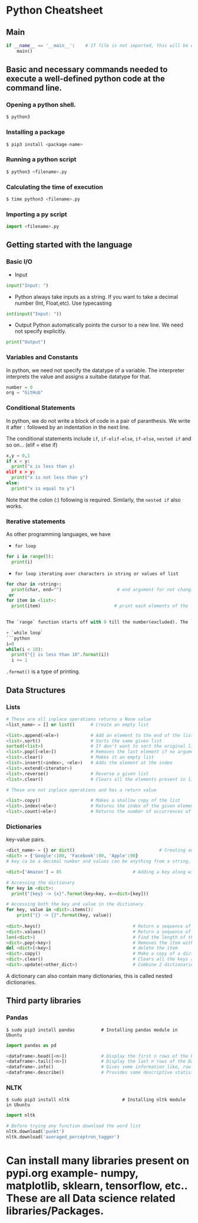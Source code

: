 # Python Cheatsheet

## Main
```python
if __name__ == '__main__':    # If file is not imported, this will be executed
    main()
```

## Basic and necessary commands needed to execute a well-defined python code at the command line.

### Opening a python shell.
```python
$ python3               
```

### Installing a package
```python
$ pip3 install <package-name>              
```

### Running a python script
```python
$ python3 <filename>.py                   
```

### Calculating the time of execution
```python 
$ time python3 <filename>.py                  
```

### Importing a py script
```python
import <filename>.py
```

## Getting started with the language

### Basic I/O
+ Input
```python
input("Input: ")

```
+ Python always take inputs as a string.
If you want to take a decimal number (Int, Float,etc). Use typecasting
```python
int(input("Input: "))

```
+ Output
Python automatically points the cursor to a new line.
We need not specify explicitly.
```python
print("Output")
```

### Variables and Constants
In python, we need not specify the datatype of a variable. 
The interpreter interprets the value and assigns a suitabe datatype for that.
```python
number = 0
org = "GitHub"
```

### Conditional Statements
In python, we do not write a block of code in a pair of paranthesis.
We write it after `:` followed by an indentation in the next line.

The conditional statements include `if`, `if-elif-else`, `if-else`, `nested if` and so on... (elif = else if)
```python
x,y = 0,1
if x < y:
  print("x is less than y)
elif x > y:
  print("x is not less than y")
else:
  print("x is equal to y")
```
Note that the colon (:) following <expr> is required.
Similarly, the `nested if` also works.


### Iterative statements
As other programming languages, we have 

+ `for loop`
```python
for i in range(5):
  print(i)
```

+ `for loop iterating over characters in string or values of list`
```python
for char in <string>:
  print(char, end="")                     # end argument for not changing to next line by default
 or
for item in <list>:
  print(item)                            # print each elements of the list on different line

 
The `range` function starts off with 0 till the number(excluded). The `range` function can be initialised at any number i = 1, 2, etc.. Just change the range(i,n) till 1 less then `n`. You caneven change the iteration value by specifying the key (k), by default k is 1 if not specified. For example.. range(i,n,k) the range will increment i value by adding k to the i.

+ `while loop`
```python
i=0
while(i < 10):
  print("{} is less than 10".format(i))
  i += 1
```
`.format()` is a type of printing.

## Data Structures

### Lists
```python
# These are all inplace operations returns a None value
<list_name> = [] or list()      # Create an empty list

<list>.append(<ele>)            # Add an element to the end of the list
<list>.sort()                   # Sorts the same given list
sorted(<list>)                  # If don't want to sort the original list.
<list>.pop([<ele>])             # Removes the last element if no argument else removes the element at the index given
<list>.clear()                  # Makes it an empty list
<list>.insert(<index>, <ele>)   # Adds the element at the index
<list>.extend(<iterator>)
<list>.reverse()                # Reverse a given list
<list>.clear()                  # Clears all the elements present in list
```

```python
# These are not inplace operations and has a return value

<list>.copy()                   # Makes a shallow copy of the list
<list>.index(<ele>)             # Returns the index of the given element
<list>.count(<ele>)             # Returns the number of occurrences of the element
```
### Dictionaries
key-value pairs.
```python
<dict_name> = {} or dict()                                # Creating an empty dictionary
<dict> = {'Google':100, 'Facebook':80, 'Apple':90}
# key ca be a decimal number and values can be anything from a string, decimal number to list or a dictionary itself.

<dict>['Amazon'] = 85                           # Adding a key along with the value

# Accessing the dictionary 
for key in <dict>:
  print("{key} -> {x}".format(key=key, x=<dict>[key]))

# Accessing both the key and value in the dictionary
for key, value in <dict>.items():
    print("{} -> {}".format(key, value))
 
<dict>.keys()                                   # Return a sequence of all the keys present in Dictionary / Print all the keys
<dict>.values()                                 # Return a sequence of all the values present in Dictionary / Print all the values
len(<dict>)                                     # Find the length of the dictionary
<dict>.pop(<key>)                               # Removes the item with the specified key name
del <dict>[<key>]                               # delete the item
<dict>.copy()                                   # Make a copy of a dictionary
<dict>.clear()                                  # Clears all the keys and values stored in dictionary
<dict>.update(<other_dict>)                     # Combine 2 dictionaries. If same key is present in both the dictionaries then the value of the first dictionary will be replaced                                                 # by other_dictionary value coresponding to the key.
```
A dictionary can also contain many dictionaries, this is called nested dictionaries.

## Third party libraries

### Pandas
```shell
$ sudo pip3 install pandas          # Installing pandas module in Ubuntu
```
```python
import pandas as pd

<dataframe>.head([<n>])             # Display the first n rows of the Dataframe, default value is 5 rows
<dataframe>.tail([<n>])             # Display the last n rows of the Dataframe, default value is 5 rows
<dataframe>.info()                  # Gives some information like, row and column datatypes, non-null count, and memory usage
<dataframe>.describe()              # Provides some descriptive statistics about the numerical rows in the dataframe
```
### NLTK
```shell
$ sudo pip3 install nltk                    # Installing nltk module in Ubuntu
```
```python
import nltk

# Before trying any function download the word list
nltk.download('punkt')
nltk.download('averaged_perceptron_tagger')
```

# Can install many libraries present on pypi.org example- numpy, matplotlib, sklearn, tensorflow, etc.. These are all Data science related libraries/Packages. 
